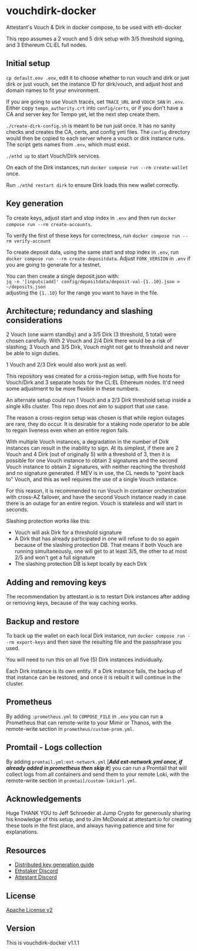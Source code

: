 # vouchdirk-docker

Attestant's Vouch &amp; Dirk in docker compose, to be used with eth-docker

This repo assumes a 2 vouch and 5 dirk setup with 3/5 threshold signing, and 3 Ethereum CL:EL full nodes.

## Initial setup

`cp default.env .env`, edit it to choose whether to run vouch and dirk or just dirk or just vouch, set the instance ID
for dirk/vouch, and adjust host and domain names to fit your environment.

If you are going to use Vouch traces, set `TRACE_URL` and `VOUCH_SAN` in `.env`. Either copy `tempo_authority.crt` into
`config/certs`, or if you don't have a CA and server key for Tempo yet, let the next step create them.

`./create-dirk-config.sh` is meant to be run just once. It has no sanity checks and creates the CA, certs, and
config yml files. The `config` directory would then be copied to each server where a vouch or dirk instance runs. The
script gets names from `.env`, which must exist.

`./ethd up` to start Vouch/Dirk services.

On each of the Dirk instances, run `docker compose run --rm create-wallet` once.

Run `./ethd restart dirk` to ensure Dirk loads this new wallet correctly.

## Key generation

To create keys, adjust start and stop index in `.env` and then run `docker compose run --rm create-accounts`.

To verify the first of these keys for correctness, run `docker compose run --rm verify-account`

To create deposit data, using the same start and stop index in `.env`, run `docker compose run --rm create-depositdata`.
Adjust `FORK_VERSION` in `.env` if you are going to generate for a testnet.

You can then create a single deposit.json with:  
`jq -n '[inputs|add]' config/depositdata/deposit-val-{1..10}.json > ~/deposits.json`  
adjusting the `{1..10}` for the range you want to have in the file.

## Architecture; redundancy and slashing considerations

2 Vouch (one warm standby) and a 3/5 Dirk (3 threshold, 5 total) were chosen carefully. With 2 Vouch and 2/4 Dirk there
would be a risk of slashing; 3 Vouch and 3/5 Dirk, Vouch might not get to threshold and never be able to sign duties. 

1 Vouch and 2/3 Dirk would also work just as well.

This repository was created for a cross-region setup, with five hosts for Vouch/Dirk and 3 separate hosts for the CL:EL
Ethereum nodes. It'd need some adjustment to be more flexible in these numbers.

An alternate setup could run 1 Vouch and a 2/3 Dirk threshold setup inside a single k8s cluster. This repo does not aim
to support that use case.

The reason a cross-region setup was chosen is that while region outages are rare, they do occur. It is desirable for a
staking node operator to be able to regain liveness even when an entire region fails.

With multiple Vouch instances, a degradation in the number of Dirk instances can result in the inability to sign. At its
simplest, if there are 2 Vouch and 4 Dirk (out of originally 5) with a threshold of 3, then it is possible for one Vouch
instance to obtain 2 signatures and the second Vouch instance to obtain 2 signatures, with neither reaching the
threshold and no signature generated. If MEV is in use, the CL needs to "point back to" Vouch, and this as well requires
the use of a single Vouch instance.

For this reason, it is recommended to run Vouch in container orchestration with cross-AZ failover, and have the second
Vouch instance ready in case there is an outage for an entire region. Vouch is stateless and will start in seconds.

Slashing protection works like this:
- Vouch will ask Dirk for a threshold signature
- A Dirk that has already participated in one will refuse to do so again because of the slashing protection DB. That
means if both Vouch are running simultaneously, one will get to at least 3/5, the other to at most 2/5 and won't get a
full signature
- The slashing protection DB is kept locally by each Dirk

## Adding and removing keys

The recommendation by attestant.io is to restart Dirk instances after adding or removing keys, because of the way
caching works.

## Backup and restore

To back up the wallet on each local Dirk instance, run `docker compose run --rm export-keys` and then save the resulting
file and the passphrase you used.

You will need to run this on all five (5) Dirk instances individually.

Each Dirk instance is its own entity. If a Dirk instance fails, the backup of that instance can be restored, and once it
is rebuilt it will continue in the cluster.

## Prometheus

By adding `:prometheus.yml` to `COMPOSE_FILE` in `.env`  you can run a Prometheus that can remote-write to your Mimir or
Thanos, with the remote-write section in `prometheus/custom-prom.yml`.


## Promtail - Logs collection

By adding `promtail.yml:ext-network.yml` [***Add ext-network.yml once, if already added in prometheus then skip it***] you can run a Promtail that will collect logs from all containers and send them to your remote Loki, with the remote-write section in `promtail/custom-lokiurl.yml`.

## Acknowledgements

Huge THANK YOU to Jeff Schroeder at Jump Crypto for generously sharing his knowledge of this setup, and to Jim McDonald
at attestant.io for creating these tools in the first place, and always having patience and time for explanations.

## Resources

- [Distributed key generation guide](https://github.com/attestantio/dirk/blob/master/docs/distributed_key_generation.md)  
- [Ethstaker Discord](https://discord.io/ethstaker)  
- [Attestant Discord](https://discord.gg/U5GNUuQQr3)

## License

[Apache License v2](LICENSE)

## Version

This is vouchdirk-docker v1.1.1
